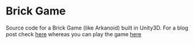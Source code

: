 Brick Game
========
Source code for a Brick Game (like Arkanoid) built in Unity3D. For a blog post check [here](http://studentguru.gr/b/dt008/archive/2014/06/30/arkanoid-tutorial-in-unity-source-code-included) whereas you can play the game [here](http://unitysamples.azurewebsites.net/BrickGame.html)
